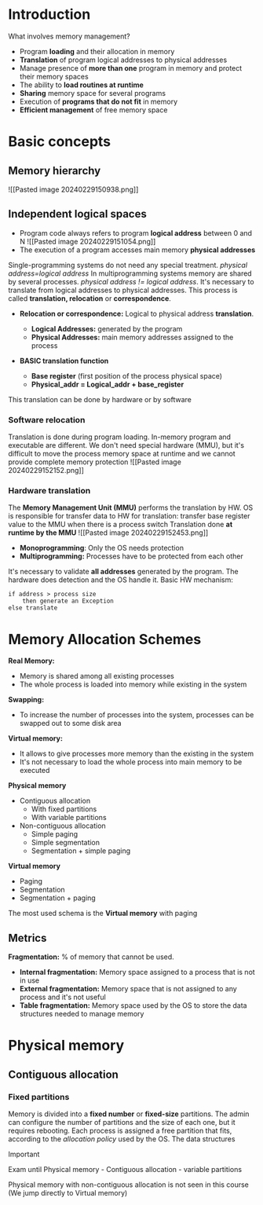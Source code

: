 # Introduction

What involves memory management?
- Program **loading** and their allocation in memory
- **Translation** of program logical addresses to physical addresses
- Manage presence of **more than one** program in memory and protect their memory spaces
- The ability to **load routines at runtime**
- **Sharing** memory space for several programs
- Execution of **programs that do not fit** in memory
- **Efficient management** of free memory space

# Basic concepts

## Memory hierarchy

![[Pasted image 20240229150938.png]]

## Independent logical spaces

- Program code always refers to program **logical address** between 0 and N
![[Pasted image 20240229151054.png]]
- The execution of a program accesses main memory **physical addresses**

Single-programming systems do not need any special treatment. *physical address=logical address*
In multiprogramming systems memory are shared by several processes. *physical address != logical address*. It's necessary to translate from logical addresses to physical addresses. This process is called **translation, relocation** or **correspondence**.

- **Relocation or correspondence:** Logical to physical address **translation**.
	- **Logical Addresses:** generated by the program
	- **Physical Addresses:** main memory addresses assigned to the process

- **BASIC translation function**
	- **Base register** (first position of the process physical space)
	- **Physical_addr = Logical_addr + base_register**

This translation can be done by hardware or by software

### Software relocation

Translation is done during program loading. In-memory program and executable are different. We don't need special hardware (MMU), but it's difficult to move the process memory space at runtime and we cannot provide complete memory protection
![[Pasted image 20240229152152.png]]

### Hardware translation

The **Memory Management Unit (MMU)** performs the translation by HW. OS is responsible for transfer data to HW for translation: transfer base register value to the MMU when there is a process switch
Translation done **at runtime by the MMU**
![[Pasted image 20240229152453.png]]

- **Monoprogramming**: Only the OS needs protection
- **Multiprogramming:** Processes have to  be protected from each other

It's necessary to validate **all addresses** generated by the program. The hardware does detection and the OS handle it. Basic HW mechanism:

```pseudocode
if address > process size
	then generate an Exception
else translate
```

# Memory Allocation Schemes

**Real Memory:**
- Memory is shared among all existing processes
- The whole process is loaded into memory while existing in the system

**Swapping:**
- To increase the number of processes into the system, processes can be swapped out to some disk area

**Virtual memory:**
- It allows to give processes more memory than the existing in the system
- It's not necessary to load the whole process into main memory to be executed

**Physical memory**
- Contiguous allocation
	- With fixed partitions
	- With variable partitions
- Non-contiguous allocation
	- Simple paging
	- Simple segmentation
	- Segmentation + simple paging

**Virtual memory**
- Paging
- Segmentation
- Segmentation + paging

The most used schema is the **Virtual memory** with paging

## Metrics

**Fragmentation:** % of memory that cannot be used.
- **Internal fragmentation:** Memory space assigned to a process that is not in use
- **External fragmentation:** Memory space that is not assigned to any process and it's not useful
- **Table fragmentation:** Memory space used by the OS to store the data structures needed to manage memory

# Physical memory

## Contiguous allocation

### Fixed partitions

Memory is divided into a **fixed number** or **fixed-size** partitions. The admin can configure the number of partitions and the size of each one, but it requires rebooting. Each process is assigned a free partition that fits, according to the *allocation policy* used by the OS.
The data structures 









>[!Important]
>Exam until Physical memory - Contiguous allocation - variable partitions
>
>Physical memory with non-contiguous allocation is not seen in this course (We jump directly to Virtual memory)
>
